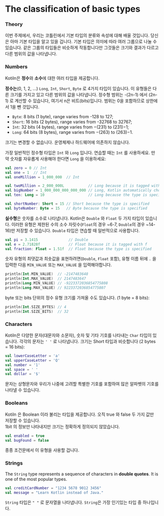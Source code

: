 # The classification of basic types

### Theory

이번 주제에서, 우리는 코틀린에서 기본 타입의 분류와 속성에 대해 배울 것입니다. 당신은 아마 기본 타입을 알고 있을 겁니다. 기본 타입은 의미에 따라 여러 그룹으로 나눌 수 있습니다. 같은 그룹의 타입들은 비슷하게 작동합니다만 그것들은 크기와 결과가 다르고 다른 범위의 값을 나타냅니다.



### Numbers

Kotiln은 **정수**와 **소수**에 대한 여러 타입을 제공합니다.

**정수는**(0, 1, 2, ...) `Long`, `Int`, `Short`, `Byte` 로 4가지 타입이 있습니다. 이 유형들은 다른 크기를 가지고 있고 다른 범위의 값을 나타냅니다. 정수형 범위는 -(2n-1) 에서 (2n-1) 로 계산할 수 있습니다, 여기서 n은 비트(bits)입니다. 범위는 0을 포함하므로 상한에서 1을 뺀 것입니다.

* `Byte`: 8 bits (1 byte), range varies from -128 to 127;
* `Short`: 16 bits (2 bytes), range varies from -32768 to 32767;
* `Int`: 32 bits (4 bytes), range varies from −(231) to (231)−1;
* `Long`: 64 bits (8 bytes), range varies from −(263) to (263)−1.

크기는 변경할 수 없습니다. 운영체제나 하드웨어에 의존하지 않습니다.

가장 일반적인 정수형 타입은 `Int` 와 `Long` 입니다. 연습할 때는 `Int` 를 사용하세요. 만약 숫자를 자유롭게 사용해야 한다면 `Long` 을 이용하세요:

```kotlin
val zero = 0 // Int
val one = 1  // Int
val oneMillion = 1_000_000  // Int

val twoMillion = 2_000_000L           // Long because it is tagged with L
val bigNumber = 1_000_000_000_000_000 // Long, Kotlin automatically chooses it (Int is too small)
val ten: Long = 10                    // Long because the type is specified

val shortNumber: Short = 15 // Short because the type is specified
val byteNumber: Byte = 15   // Byte because the type is specified
```

**실수형**은 숫자를 소수로 나타냅니다. Kotlin은 `Double` 와 `Float` 두 가지 타입이 있습니다. 이러한 유형은 제한된 수의 소수 자릿수(`Float`의 경우 \~6-7, `Double`의 경우 \~14-16)만 저장할 수 있습니다. `Double` 타입은 연습할 때 일반적으로 사용합니다.

```kotlin
val pi = 3.1415              // Double
val e = 2.71828f             // Float because it is tagged with f
val fraction: Float = 1.51f  // Float because the type is specified
```

숫자 유형의 최댓값과 최솟값을 표현하려면(`Double`, `Float` 포함), 유형 이름 뒤에 `.` 을 입력한 다음 `MIN_VALUE` 또는 `MAX_VALUE` 을 입력해야합니다.

```kotlin
println(Int.MIN_VALUE)  // -2147483648
println(Int.MAX_VALUE)  // 2147483647
println(Long.MIN_VALUE) // -9223372036854775808
println(Long.MAX_VALUE) // 9223372036854775807
```

byte 또는 bits 단위의 정수 유형 크기를 가져올 수도 있습니다. (1 byte = 8 bits):

```kotlin
println(Int.SIZE_BYTES) // 4
println(Int.SIZE_BITS)  // 32
```



### Characters

Kotiln은 다양한 문자(대문자와 소문자), 숫자 및 기타 기호를 나타내는 `Char` 타입이 있습니다. 각각의 문자는 `' '` 로 나타냅니다. 크기는 Short 타입과 비슷합니다 (2 bytes = 16 bits):

```kotlin
val lowerCaseLetter = 'a'
val upperCaseLetter = 'Q'
val number = '1'
val space = ' '
val dollar = '$'
```

문자는 상형문자와 우리가 나중에 고려할 특별한 기호를 포함하여 많은 알파벳의 기호를 나타낼 수 있습니다.



### Booleans

Kotiln 은 Boolean 이라 불리는 타입을 제공합니다. 오직 true 와 false 두 가지 값만 저장할 수 있습니다.\
1bit 의 정보만 나타내지만 크기는 정확하게 정의되지 않았습니다.

```kotlin
val enabled = true
val bugFound = false
```

종종 조건문에서 이 유형을 사용할 겁니다.



### Strings

The `String` type represents a sequence of characters in **double quotes**. It is one of the most popular types.

```kotlin
val creditCardNumber = "1234 5678 9012 3456"
val message = "Learn Kotlin instead of Java."
```

`String` 타입은 `" "` 로 문자열을 나타냅니다. `String`은 가장 인기있는 타입 중 하나입니다.











